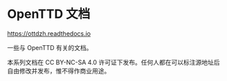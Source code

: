 # OpenTTD 文档

<https://ottdzh.readthedocs.io>

一些与 OpenTTD 有关的文档。

本系列文档在 CC BY-NC-SA 4.0 许可证下发布。任何人都在可以标注源地址后自由修改并发布，惟不得作商业用途。
